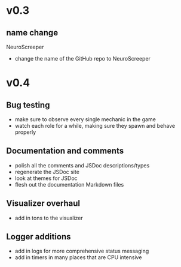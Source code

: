 # v0.3

## name change
NeuroScreeper
- change the name of the GitHub repo to NeuroScreeper

# v0.4

## Bug testing
- make sure to observe every single mechanic in the game
- watch each role for a while, making sure they spawn and behave properly

## Documentation and comments
- polish all the comments and JSDoc descriptions/types
- regenerate the JSDoc site
- look at themes for JSDoc
- flesh out the documentation Markdown files

## Visualizer overhaul
- add in tons to the visualizer

## Logger additions
- add in logs for more comprehensive status messaging
- add in timers in many places that are CPU intensive

